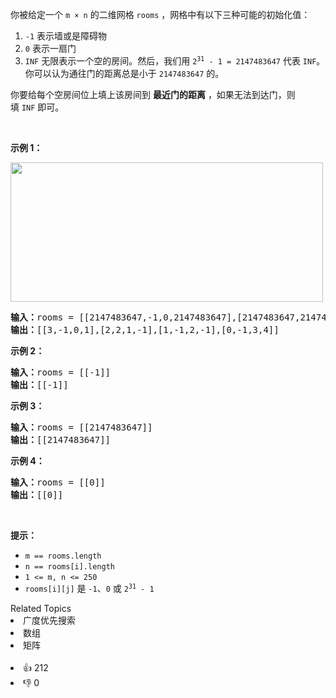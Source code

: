 <p>你被给定一个&nbsp;<code>m × n</code>&nbsp;的二维网格 <code>rooms</code> ，网格中有以下三种可能的初始化值：</p>

<ol> 
 <li><code>-1</code>&nbsp;表示墙或是障碍物</li> 
 <li><code>0</code>&nbsp;表示一扇门</li> 
 <li><code>INF</code>&nbsp;无限表示一个空的房间。然后，我们用&nbsp;<code>2<sup>31</sup> - 1 = 2147483647</code>&nbsp;代表&nbsp;<code>INF</code>。你可以认为通往门的距离总是小于&nbsp;<code>2147483647</code>&nbsp;的。</li> 
</ol>

<p>你要给每个空房间位上填上该房间到&nbsp;<strong>最近门的距离</strong> ，如果无法到达门，则填&nbsp;<code>INF</code>&nbsp;即可。</p>

<p>&nbsp;</p>

<p><strong>示例 1：</strong></p> 
<img alt="" src="https://assets.leetcode.com/uploads/2021/01/03/grid.jpg" style="width: 500px; height: 223px;" /> 
<pre>
<strong>输入：</strong>rooms = [[2147483647,-1,0,2147483647],[2147483647,2147483647,2147483647,-1],[2147483647,-1,2147483647,-1],[0,-1,2147483647,2147483647]]
<strong>输出：</strong>[[3,-1,0,1],[2,2,1,-1],[1,-1,2,-1],[0,-1,3,4]]
</pre>

<p><strong>示例 2：</strong></p>

<pre>
<strong>输入：</strong>rooms = [[-1]]
<strong>输出：</strong>[[-1]]
</pre>

<p><strong>示例 3：</strong></p>

<pre>
<strong>输入：</strong>rooms = [[2147483647]]
<strong>输出：</strong>[[2147483647]]
</pre>

<p><strong>示例 4：</strong></p>

<pre>
<strong>输入：</strong>rooms = [[0]]
<strong>输出：</strong>[[0]]
</pre>

<p>&nbsp;</p>

<p><strong>提示：</strong></p>

<ul> 
 <li><code>m == rooms.length</code></li> 
 <li><code>n == rooms[i].length</code></li> 
 <li><code>1 &lt;= m, n &lt;= 250</code></li> 
 <li><code>rooms[i][j]</code> 是 <code>-1</code>、<code>0</code> 或 <code>2<sup>31</sup> - 1</code></li> 
</ul>

<div><div>Related Topics</div><div><li>广度优先搜索</li><li>数组</li><li>矩阵</li></div></div><br><div><li>👍 212</li><li>👎 0</li></div>